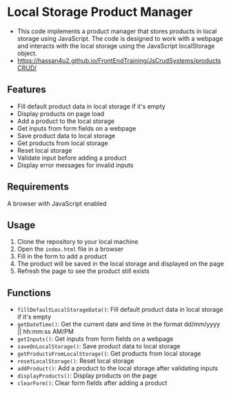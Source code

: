 # Local Storage Product Manager

- This code implements a product manager that stores products in local storage using JavaScript. The code is designed to work with a webpage and interacts with the local storage using the JavaScript localStorage object.
- https://hassan4u2.github.io/FrontEndTraining/JsCrudSystems/productsCRUD/
## Features

- Fill default product data in local storage if it's empty
- Display products on page load
- Add a product to the local storage
- Get inputs from form fields on a webpage
- Save product data to local storage
- Get products from local storage
- Reset local storage
- Validate input before adding a product
- Display error messages for invalid inputs

## Requirements

A browser with JavaScript enabled

## Usage

1. Clone the repository to your local machine
2. Open the `index.html` file in a browser
3. Fill in the form to add a product
4. The product will be saved in the local storage and displayed on the page
5. Refresh the page to see the product still exists

## Functions

- `fillDefaultLocalStorageData()`: Fill default product data in local storage if it's empty
- `getDateTime()`: Get the current date and time in the format dd/mm/yyyy || hh:mm:ss AM/PM
- `getInputs()`: Get inputs from form fields on a webpage
- `saveOnLocalStorage()`: Save product data to local storage
- `getProductsFromLocalStorage()`: Get products from local storage
- `resetLocalStorage()`: Reset local storage
- `addProduct()`: Add a product to the local storage after validating inputs
- `displayProducts()`: Display products on the page
- `clearForm()`: Clear form fields after adding a product

